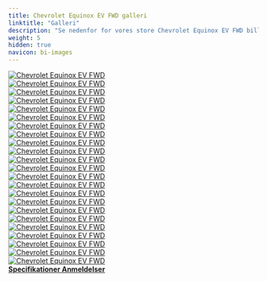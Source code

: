 ```yaml
---
title: Chevrolet Equinox EV FWD galleri
linktitle: "Galleri"
description: "Se nedenfor for vores store Chevrolet Equinox EV FWD billedgalleri. Klik på billederne for versioner i høj opløsning."
weight: 5
hidden: true
navicon: bi-images
---
```

<!-- markdownlint-disable MD033 -->
<div class="row" id ="my-gallery">
	<div class="pswp-grid-item col-6 col-md-4">
		<a href="https://media.evkx.net/multimedia/models/chevrolet/equinox_ev/equinox_ev_fwd/chargeport_1.jpg"
data-pswp-src="https://media.evkx.net/multimedia/models/chevrolet/equinox_ev/equinox_ev_fwd/chargeport_1.jpg"
data-pswp-width="3000"
data-pswp-height="2001" 
target="_blank">
			<img src="https://media.evkx.net/multimedia/models/chevrolet/equinox_ev/equinox_ev_fwd/chargeport_1_xst.jpg" alt="Chevrolet Equinox EV FWD" class="img-fluid " />
		</a>
	</div>
	<div class="pswp-grid-item col-6 col-md-4">
		<a href="https://media.evkx.net/multimedia/models/chevrolet/equinox_ev/equinox_ev_fwd/dynamic_1.jpg"
data-pswp-src="https://media.evkx.net/multimedia/models/chevrolet/equinox_ev/equinox_ev_fwd/dynamic_1.jpg"
data-pswp-width="3000"
data-pswp-height="2001" 
target="_blank">
			<img src="https://media.evkx.net/multimedia/models/chevrolet/equinox_ev/equinox_ev_fwd/dynamic_1_xst.jpg" alt="Chevrolet Equinox EV FWD" class="img-fluid " />
		</a>
	</div>
	<div class="pswp-grid-item col-6 col-md-4">
		<a href="https://media.evkx.net/multimedia/models/chevrolet/equinox_ev/equinox_ev_fwd/exterior_1.jpg"
data-pswp-src="https://media.evkx.net/multimedia/models/chevrolet/equinox_ev/equinox_ev_fwd/exterior_1.jpg"
data-pswp-width="3000"
data-pswp-height="2099" 
target="_blank">
			<img src="https://media.evkx.net/multimedia/models/chevrolet/equinox_ev/equinox_ev_fwd/exterior_1_xst.jpg" alt="Chevrolet Equinox EV FWD" class="img-fluid " />
		</a>
	</div>
	<div class="pswp-grid-item col-6 col-md-4">
		<a href="https://media.evkx.net/multimedia/models/chevrolet/equinox_ev/equinox_ev_fwd/exterior_10.jpg"
data-pswp-src="https://media.evkx.net/multimedia/models/chevrolet/equinox_ev/equinox_ev_fwd/exterior_10.jpg"
data-pswp-width="3000"
data-pswp-height="2001" 
target="_blank">
			<img src="https://media.evkx.net/multimedia/models/chevrolet/equinox_ev/equinox_ev_fwd/exterior_10_xst.jpg" alt="Chevrolet Equinox EV FWD" class="img-fluid " />
		</a>
	</div>
	<div class="pswp-grid-item col-6 col-md-4">
		<a href="https://media.evkx.net/multimedia/models/chevrolet/equinox_ev/equinox_ev_fwd/exterior_11.jpg"
data-pswp-src="https://media.evkx.net/multimedia/models/chevrolet/equinox_ev/equinox_ev_fwd/exterior_11.jpg"
data-pswp-width="3000"
data-pswp-height="1580" 
target="_blank">
			<img src="https://media.evkx.net/multimedia/models/chevrolet/equinox_ev/equinox_ev_fwd/exterior_11_xst.jpg" alt="Chevrolet Equinox EV FWD" class="img-fluid " />
		</a>
	</div>
	<div class="pswp-grid-item col-6 col-md-4">
		<a href="https://media.evkx.net/multimedia/models/chevrolet/equinox_ev/equinox_ev_fwd/exterior_2.jpg"
data-pswp-src="https://media.evkx.net/multimedia/models/chevrolet/equinox_ev/equinox_ev_fwd/exterior_2.jpg"
data-pswp-width="3000"
data-pswp-height="2000" 
target="_blank">
			<img src="https://media.evkx.net/multimedia/models/chevrolet/equinox_ev/equinox_ev_fwd/exterior_2_xst.jpg" alt="Chevrolet Equinox EV FWD" class="img-fluid " />
		</a>
	</div>
	<div class="pswp-grid-item col-6 col-md-4">
		<a href="https://media.evkx.net/multimedia/models/chevrolet/equinox_ev/equinox_ev_fwd/exterior_3.jpg"
data-pswp-src="https://media.evkx.net/multimedia/models/chevrolet/equinox_ev/equinox_ev_fwd/exterior_3.jpg"
data-pswp-width="3000"
data-pswp-height="2000" 
target="_blank">
			<img src="https://media.evkx.net/multimedia/models/chevrolet/equinox_ev/equinox_ev_fwd/exterior_3_xst.jpg" alt="Chevrolet Equinox EV FWD" class="img-fluid " />
		</a>
	</div>
	<div class="pswp-grid-item col-6 col-md-4">
		<a href="https://media.evkx.net/multimedia/models/chevrolet/equinox_ev/equinox_ev_fwd/exterior_4.jpg"
data-pswp-src="https://media.evkx.net/multimedia/models/chevrolet/equinox_ev/equinox_ev_fwd/exterior_4.jpg"
data-pswp-width="3000"
data-pswp-height="2000" 
target="_blank">
			<img src="https://media.evkx.net/multimedia/models/chevrolet/equinox_ev/equinox_ev_fwd/exterior_4_xst.jpg" alt="Chevrolet Equinox EV FWD" class="img-fluid " />
		</a>
	</div>
	<div class="pswp-grid-item col-6 col-md-4">
		<a href="https://media.evkx.net/multimedia/models/chevrolet/equinox_ev/equinox_ev_fwd/exterior_5.jpg"
data-pswp-src="https://media.evkx.net/multimedia/models/chevrolet/equinox_ev/equinox_ev_fwd/exterior_5.jpg"
data-pswp-width="3000"
data-pswp-height="2000" 
target="_blank">
			<img src="https://media.evkx.net/multimedia/models/chevrolet/equinox_ev/equinox_ev_fwd/exterior_5_xst.jpg" alt="Chevrolet Equinox EV FWD" class="img-fluid " />
		</a>
	</div>
	<div class="pswp-grid-item col-6 col-md-4">
		<a href="https://media.evkx.net/multimedia/models/chevrolet/equinox_ev/equinox_ev_fwd/exterior_6.jpg"
data-pswp-src="https://media.evkx.net/multimedia/models/chevrolet/equinox_ev/equinox_ev_fwd/exterior_6.jpg"
data-pswp-width="3000"
data-pswp-height="1966" 
target="_blank">
			<img src="https://media.evkx.net/multimedia/models/chevrolet/equinox_ev/equinox_ev_fwd/exterior_6_xst.jpg" alt="Chevrolet Equinox EV FWD" class="img-fluid " />
		</a>
	</div>
	<div class="pswp-grid-item col-6 col-md-4">
		<a href="https://media.evkx.net/multimedia/models/chevrolet/equinox_ev/equinox_ev_fwd/exterior_7.jpg"
data-pswp-src="https://media.evkx.net/multimedia/models/chevrolet/equinox_ev/equinox_ev_fwd/exterior_7.jpg"
data-pswp-width="3000"
data-pswp-height="2001" 
target="_blank">
			<img src="https://media.evkx.net/multimedia/models/chevrolet/equinox_ev/equinox_ev_fwd/exterior_7_xst.jpg" alt="Chevrolet Equinox EV FWD" class="img-fluid " />
		</a>
	</div>
	<div class="pswp-grid-item col-6 col-md-4">
		<a href="https://media.evkx.net/multimedia/models/chevrolet/equinox_ev/equinox_ev_fwd/exterior_8.jpg"
data-pswp-src="https://media.evkx.net/multimedia/models/chevrolet/equinox_ev/equinox_ev_fwd/exterior_8.jpg"
data-pswp-width="3000"
data-pswp-height="2001" 
target="_blank">
			<img src="https://media.evkx.net/multimedia/models/chevrolet/equinox_ev/equinox_ev_fwd/exterior_8_xst.jpg" alt="Chevrolet Equinox EV FWD" class="img-fluid " />
		</a>
	</div>
	<div class="pswp-grid-item col-6 col-md-4">
		<a href="https://media.evkx.net/multimedia/models/chevrolet/equinox_ev/equinox_ev_fwd/exterior_9.jpg"
data-pswp-src="https://media.evkx.net/multimedia/models/chevrolet/equinox_ev/equinox_ev_fwd/exterior_9.jpg"
data-pswp-width="3000"
data-pswp-height="2001" 
target="_blank">
			<img src="https://media.evkx.net/multimedia/models/chevrolet/equinox_ev/equinox_ev_fwd/exterior_9_xst.jpg" alt="Chevrolet Equinox EV FWD" class="img-fluid " />
		</a>
	</div>
	<div class="pswp-grid-item col-6 col-md-4">
		<a href="https://media.evkx.net/multimedia/models/chevrolet/equinox_ev/equinox_ev_fwd/frontseats_1.jpg"
data-pswp-src="https://media.evkx.net/multimedia/models/chevrolet/equinox_ev/equinox_ev_fwd/frontseats_1.jpg"
data-pswp-width="3000"
data-pswp-height="1999" 
target="_blank">
			<img src="https://media.evkx.net/multimedia/models/chevrolet/equinox_ev/equinox_ev_fwd/frontseats_1_xst.jpg" alt="Chevrolet Equinox EV FWD" class="img-fluid " />
		</a>
	</div>
	<div class="pswp-grid-item col-6 col-md-4">
		<a href="https://media.evkx.net/multimedia/models/chevrolet/equinox_ev/equinox_ev_fwd/frontseats_2.jpg"
data-pswp-src="https://media.evkx.net/multimedia/models/chevrolet/equinox_ev/equinox_ev_fwd/frontseats_2.jpg"
data-pswp-width="3000"
data-pswp-height="2000" 
target="_blank">
			<img src="https://media.evkx.net/multimedia/models/chevrolet/equinox_ev/equinox_ev_fwd/frontseats_2_xst.jpg" alt="Chevrolet Equinox EV FWD" class="img-fluid " />
		</a>
	</div>
	<div class="pswp-grid-item col-6 col-md-4">
		<a href="https://media.evkx.net/multimedia/models/chevrolet/equinox_ev/equinox_ev_fwd/headlights_1.jpg"
data-pswp-src="https://media.evkx.net/multimedia/models/chevrolet/equinox_ev/equinox_ev_fwd/headlights_1.jpg"
data-pswp-width="3000"
data-pswp-height="2000" 
target="_blank">
			<img src="https://media.evkx.net/multimedia/models/chevrolet/equinox_ev/equinox_ev_fwd/headlights_1_xst.jpg" alt="Chevrolet Equinox EV FWD" class="img-fluid " />
		</a>
	</div>
	<div class="pswp-grid-item col-6 col-md-4">
		<a href="https://media.evkx.net/multimedia/models/chevrolet/equinox_ev/equinox_ev_fwd/headlights_2.jpg"
data-pswp-src="https://media.evkx.net/multimedia/models/chevrolet/equinox_ev/equinox_ev_fwd/headlights_2.jpg"
data-pswp-width="3000"
data-pswp-height="2001" 
target="_blank">
			<img src="https://media.evkx.net/multimedia/models/chevrolet/equinox_ev/equinox_ev_fwd/headlights_2_xst.jpg" alt="Chevrolet Equinox EV FWD" class="img-fluid " />
		</a>
	</div>
	<div class="pswp-grid-item col-6 col-md-4">
		<a href="https://media.evkx.net/multimedia/models/chevrolet/equinox_ev/equinox_ev_fwd/main_1.jpg"
data-pswp-src="https://media.evkx.net/multimedia/models/chevrolet/equinox_ev/equinox_ev_fwd/main_1.jpg"
data-pswp-width="3000"
data-pswp-height="1913" 
target="_blank">
			<img src="https://media.evkx.net/multimedia/models/chevrolet/equinox_ev/equinox_ev_fwd/main_1_xst.jpg" alt="Chevrolet Equinox EV FWD" class="img-fluid " />
		</a>
	</div>
	<div class="pswp-grid-item col-6 col-md-4">
		<a href="https://media.evkx.net/multimedia/models/chevrolet/equinox_ev/equinox_ev_fwd/rearlights_1.jpg"
data-pswp-src="https://media.evkx.net/multimedia/models/chevrolet/equinox_ev/equinox_ev_fwd/rearlights_1.jpg"
data-pswp-width="3000"
data-pswp-height="2001" 
target="_blank">
			<img src="https://media.evkx.net/multimedia/models/chevrolet/equinox_ev/equinox_ev_fwd/rearlights_1_xst.jpg" alt="Chevrolet Equinox EV FWD" class="img-fluid " />
		</a>
	</div>
	<div class="pswp-grid-item col-6 col-md-4">
		<a href="https://media.evkx.net/multimedia/models/chevrolet/equinox_ev/equinox_ev_fwd/roof_1.jpg"
data-pswp-src="https://media.evkx.net/multimedia/models/chevrolet/equinox_ev/equinox_ev_fwd/roof_1.jpg"
data-pswp-width="3000"
data-pswp-height="2001" 
target="_blank">
			<img src="https://media.evkx.net/multimedia/models/chevrolet/equinox_ev/equinox_ev_fwd/roof_1_xst.jpg" alt="Chevrolet Equinox EV FWD" class="img-fluid " />
		</a>
	</div>
	<div class="pswp-grid-item col-6 col-md-4">
		<a href="https://media.evkx.net/multimedia/models/chevrolet/equinox_ev/equinox_ev_fwd/screens_1.jpg"
data-pswp-src="https://media.evkx.net/multimedia/models/chevrolet/equinox_ev/equinox_ev_fwd/screens_1.jpg"
data-pswp-width="3000"
data-pswp-height="2000" 
target="_blank">
			<img src="https://media.evkx.net/multimedia/models/chevrolet/equinox_ev/equinox_ev_fwd/screens_1_xst.jpg" alt="Chevrolet Equinox EV FWD" class="img-fluid " />
		</a>
	</div>
	<div class="pswp-grid-item col-6 col-md-4">
		<a href="https://media.evkx.net/multimedia/models/chevrolet/equinox_ev/equinox_ev_fwd/secondrowseats_1.jpg"
data-pswp-src="https://media.evkx.net/multimedia/models/chevrolet/equinox_ev/equinox_ev_fwd/secondrowseats_1.jpg"
data-pswp-width="3000"
data-pswp-height="2001" 
target="_blank">
			<img src="https://media.evkx.net/multimedia/models/chevrolet/equinox_ev/equinox_ev_fwd/secondrowseats_1_xst.jpg" alt="Chevrolet Equinox EV FWD" class="img-fluid " />
		</a>
	</div>
	<div class="pswp-grid-item col-6 col-md-4">
		<a href="https://media.evkx.net/multimedia/models/chevrolet/equinox_ev/equinox_ev_fwd/trunk_1.jpg"
data-pswp-src="https://media.evkx.net/multimedia/models/chevrolet/equinox_ev/equinox_ev_fwd/trunk_1.jpg"
data-pswp-width="3000"
data-pswp-height="2001" 
target="_blank">
			<img src="https://media.evkx.net/multimedia/models/chevrolet/equinox_ev/equinox_ev_fwd/trunk_1_xst.jpg" alt="Chevrolet Equinox EV FWD" class="img-fluid " />
		</a>
	</div>
</div>
<script type="module">
  import PhotoSwipeLightbox from '/js/photoswipe-lightbox.esm.js';
    const lightbox = new PhotoSwipeLightbox({
       gallery: '#my-gallery',
        children: 'a',
        pswpModule: () => import('/js/photoswipe.esm.js')
    });
lightbox.init();
</script>
<div class="mt-3 mb-3">
<a href="../specifications/" class="text-decoration-none text-black">
<strong><i class="bi-arrow-left"></i> Specifikationer </strong>
</a>
<a href="../reviews/" class="text-decoration-none text-black float-end">
<strong>Anmeldelser <i class="bi-arrow-right"></i></strong>
</a>
</div>
